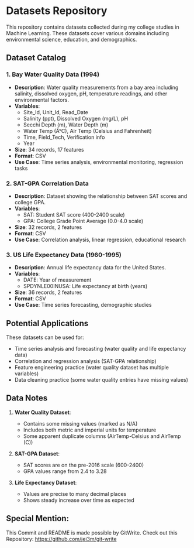 # Datasets Repository

This repository contains datasets collected during my college studies in Machine Learning. These datasets cover various domains including environmental science, education, and demographics.

## Dataset Catalog

### 1. Bay Water Quality Data (1994)
- **Description**: Water quality measurements from a bay area including salinity, dissolved oxygen, pH, temperature readings, and other environmental factors.
- **Variables**:
  - Site_Id, Unit_Id, Read_Date
  - Salinity (ppt), Dissolved Oxygen (mg/L), pH
  - Secchi Depth (m), Water Depth (m)
  - Water Temp (Â°C), Air Temp (Celsius and Fahrenheit)
  - Time, Field_Tech, Verification info
  - Year
- **Size**: 34 records, 17 features
- **Format**: CSV
- **Use Case**: Time series analysis, environmental monitoring, regression tasks

### 2. SAT-GPA Correlation Data
- **Description**: Dataset showing the relationship between SAT scores and college GPA.
- **Variables**:
  - SAT: Student SAT score (400-2400 scale)
  - GPA: College Grade Point Average (0.0-4.0 scale)
- **Size**: 32 records, 2 features
- **Format**: CSV
- **Use Case**: Correlation analysis, linear regression, educational research

### 3. US Life Expectancy Data (1960-1995)
- **Description**: Annual life expectancy data for the United States.
- **Variables**:
  - DATE: Year of measurement
  - SPDYNLE00INUSA: Life expectancy at birth (years)
- **Size**: 36 records, 2 features
- **Format**: CSV
- **Use Case**: Time series forecasting, demographic studies

## Potential Applications
These datasets can be used for:
- Time series analysis and forecasting (water quality and life expectancy data)
- Correlation and regression analysis (SAT-GPA relationship)
- Feature engineering practice (water quality dataset has multiple variables)
- Data cleaning practice (some water quality entries have missing values)

## Data Notes
1. **Water Quality Dataset**:
   - Contains some missing values (marked as N/A)
   - Includes both metric and imperial units for temperature
   - Some apparent duplicate columns (AirTemp-Celsius and AirTemp (C))

2. **SAT-GPA Dataset**:
   - SAT scores are on the pre-2016 scale (600-2400)
   - GPA values range from 2.4 to 3.28

3. **Life Expectancy Dataset**:
   - Values are precise to many decimal places
   - Shows steady increase over time as expected

## Special Mention:
This Commit and README is made possible by GitWrite.
Check out this Repository: https://github.com/jei3m/git-write
